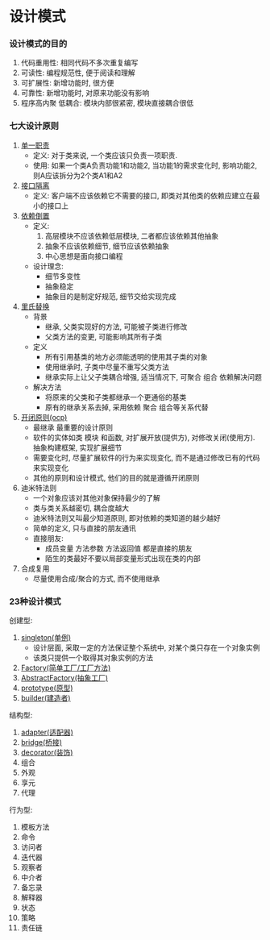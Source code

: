 # 设计模式
### 设计模式的目的
1. 代码重用性: 相同代码不多次重复编写
1. 可读性: 编程规范性, 便于阅读和理解
1. 可扩展性: 新增功能时, 很方便
1. 可靠性: 新增功能时, 对原来功能没有影响
1. 程序高内聚 低耦合: 模块内部很紧密, 模块直接耦合很低

### 七大设计原则
1. [单一职责](./principle/p01singleresponsibility/README.md)  
    - 定义: 对于类来说, 一个类应该只负责一项职责.  
    - 使用: 如果一个类A负责功能1和功能2, 当功能1的需求变化时, 影响功能2, 则A应该拆分为2个类A1和A2
1. [接口隔离](./principle/p02interfacesegregation/README.md)   
    - 定义: 客户端不应该依赖它不需要的接口, 即类对其他类的依赖应建立在最小的接口上
1. [依赖倒置](./principle/p03inversion/README.md) 
    - 定义: 
        1. 高层模块不应该依赖低层模块, 二者都应该依赖其他抽象
        1. 抽象不应该依赖细节, 细节应该依赖抽象
        1. 中心思想是面向接口编程
    - 设计理念:
        - 细节多变性
        - 抽象稳定
        - 抽象目的是制定好规范, 细节交给实现完成
1. [里氏替换](./principle/p04liskow/README.md) 
    - 背景
        - 继承, 父类实现好的方法, 可能被子类进行修改
        - 父类方法的变更, 可能影响其所有子类
    - 定义
        - 所有引用基类的地方必须能透明的使用其子类的对象
        - 使用继承时, 子类中尽量不重写父类方法
        - 继承实际上让父子类耦合增强, 适当情况下, 可聚合 组合 依赖解决问题
    - 解决方法
        - 将原来的父类和子类都继承一个更通俗的基类
        - 原有的继承关系去掉, 采用依赖 聚合 组合等关系代替
1. [开闭原则(ocp)](./principle/p05ocp/README.md) 
    - 最继承 最重要的设计原则
    - 软件的实体如类 模块 和函数, 对扩展开放(提供方), 对修改关闭(使用方). 抽象构建框架, 实现扩展细节
    - 需要变化时, 尽量扩展软件的行为来实现变化, 而不是通过修改已有的代码来实现变化
    - 其他的原则和设计模式, 他们的目的就是遵循开闭原则
1. 迪米特法则
    - 一个对象应该对其他对象保持最少的了解
    - 类与类关系越密切, 耦合度越大
    - 迪米特法则又叫最少知道原则, 即对依赖的类知道的越少越好
    - 简单的定义, 只与直接的朋友通讯
    - 直接朋友: 
        - 成员变量 方法参数 方法返回值 都是直接的朋友
        - 陌生的类最好不要以局部变量形式出现在类的内部
1. 合成复用
    - 尽量使用合成/聚合的方式, 而不使用继承

### 23种设计模式  
创建型:
1. [singleton(单例)](./design/d01singleton/README.md)   
    - 设计层面, 采取一定的方法保证整个系统中, 对某个类只存在一个对象实例
    - 该类只提供一个取得其对象实例的方法
1. [Factory(简单工厂/工厂方法)](./design/d02factory/README.md)    
1. [AbstractFactory(抽象工厂)](./design/d03abstractfactory/README.md)    
1. [prototype(原型)](./design/d04prototype/README.md)   
1. [builder(建造者)](./design/d05builder/README.md)   
 
结构型:
1. [adapter(适配器)](./design/d06adapter/README.md) 
1. [bridge(桥接)](./design/d07bridge/README.md) 
1. [decorator(装饰)](./design/d08decorator/README.md) 
1. 组合
1. 外观
1. 享元
1. 代理
 
行为型:
1. 模板方法
1. 命令
1. 访问者
1. 迭代器
1. 观察者
1. 中介者
1. 备忘录
1. 解释器
1. 状态
1. 策略
1. 责任链